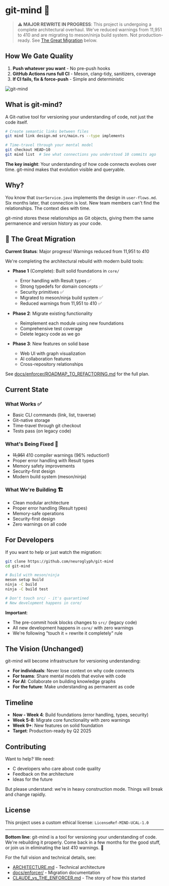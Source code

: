 # git-mind 🧠

> **⚠️ MAJOR REWRITE IN PROGRESS**: This project is undergoing a complete architectural overhaul. We've reduced warnings from 11,951 to 410 and are migrating to meson/ninja build system. Not production-ready. See [The Great Migration](#the-great-migration) below.

## How We Gate Quality

1. **Push whatever you want** - No pre-push hooks
2. **GitHub Actions runs full CI** - Meson, clang-tidy, sanitizers, coverage  
3. **If CI fails, fix & force-push** - Simple and deterministic

![git-mind](./assets/images/wide-logo.png)

## What is git-mind?

A Git-native tool for versioning your understanding of code, not just the code itself.

```bash
# Create semantic links between files
git mind link design.md src/main.rs --type implements

# Time-travel through your mental model
git checkout HEAD~10
git mind list  # See what connections you understood 10 commits ago
```

**The key insight**: Your understanding of how code connects evolves over time. git-mind makes that evolution visible and queryable.

## Why?

You know that `UserService.java` implements the design in `user-flows.md`. Six months later, that connection is lost. New team members can't find the relationships. The context dies with time.

git-mind stores these relationships as Git objects, giving them the same permanence and version history as your code.

## 🚧 The Great Migration

**Current Status**: Major progress! Warnings reduced from 11,951 to 410

We're completing the architectural rebuild with modern build tools:

- **Phase 1** (Complete): Built solid foundations in `core/`
  - Error handling with Result types ✅
  - Strong typedefs for domain concepts ✅
  - Security primitives ✅
  - Migrated to meson/ninja build system ✅
  - Reduced warnings from 11,951 to 410 ✅

- **Phase 2**: Migrate existing functionality
  - Reimplement each module using new foundations
  - Comprehensive test coverage
  - Delete legacy code as we go

- **Phase 3**: New features on solid base
  - Web UI with graph visualization
  - AI collaboration features
  - Cross-repository relationships

See [docs/enforcer/ROADMAP_TO_REFACTORING.md](docs/enforcer/ROADMAP_TO_REFACTORING.md) for the full plan.

## Current State

### What Works ✅
- Basic CLI commands (link, list, traverse)
- Git-native storage
- Time-travel through git checkout
- Tests pass (on legacy code)

### What's Being Fixed 🔧
- ~~11,951~~ 410 compiler warnings (96% reduction!)
- Proper error handling with Result types
- Memory safety improvements
- Security-first design
- Modern build system (meson/ninja)

### What We're Building 🏗️
- Clean modular architecture
- Proper error handling (Result types)
- Memory-safe operations
- Security-first design
- Zero warnings on all code

## For Developers

If you want to help or just watch the migration:

```bash
git clone https://github.com/neuroglyph/git-mind
cd git-mind

# Build with meson/ninja
meson setup build
ninja -C build
ninja -C build test

# Don't touch src/ - it's quarantined
# New development happens in core/
```

**Important**: 
- The pre-commit hook blocks changes to `src/` (legacy code)
- All new development happens in `core/` with zero warnings
- We're following "touch it = rewrite it completely" rule

## The Vision (Unchanged)

git-mind will become infrastructure for versioning understanding:

- **For individuals**: Never lose context on why code connects
- **For teams**: Share mental models that evolve with code
- **For AI**: Collaborate on building knowledge graphs
- **For the future**: Make understanding as permanent as code

## Timeline

- **Now - Week 4**: Build foundations (error handling, types, security)
- **Week 5-8**: Migrate core functionality with zero warnings
- **Week 9+**: New features on solid foundation
- **Target**: Production-ready by Q2 2025

## Contributing

Want to help? We need:
- C developers who care about code quality
- Feedback on the architecture
- Ideas for the future

But please understand: we're in heavy construction mode. Things will break and change rapidly.

## License

This project uses a custom ethical license: `LicenseRef-MIND-UCAL-1.0`

---

**Bottom line**: git-mind is a tool for versioning your understanding of code. We're rebuilding it properly. Come back in a few months for the good stuff, or join us in eliminating the last 410 warnings. 🎯

For the full vision and technical details, see:
- [ARCHITECTURE.md](ARCHITECTURE.md) - Technical architecture
- [docs/enforcer/](docs/enforcer/) - Migration documentation
- [CLAUDE_vs_THE_ENFORCER.md](CLAUDE_vs_THE_ENFORCER.md) - The story of how this started
